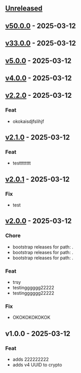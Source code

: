 <a name="unreleased"></a>
## [Unreleased]


<a name="v50.0.0"></a>
## [v50.0.0] - 2025-03-12

<a name="v33.0.0"></a>
## [v33.0.0] - 2025-03-12

<a name="v5.0.0"></a>
## [v5.0.0] - 2025-03-12

<a name="v4.0.0"></a>
## [v4.0.0] - 2025-03-12

<a name="v2.2.0"></a>
## [v2.2.0] - 2025-03-12
### Feat
- okokaisdjfslihjf


<a name="v2.1.0"></a>
## [v2.1.0] - 2025-03-12
### Feat
- testttttttt


<a name="v2.0.1"></a>
## [v2.0.1] - 2025-03-12
### Fix
- test


<a name="v2.0.0"></a>
## [v2.0.0] - 2025-03-12
### Chore
- bootstrap releases for path: .
- bootstrap releases for path: .
- bootstrap releases for path: .

### Feat
- trsy
- testingggggg22222
- testingggggg22222

### Fix
- OKOKOKOKOKOK


<a name="v1.0.0"></a>
## v1.0.0 - 2025-03-12
### Feat
- adds 222222222
- adds v4 UUID to crypto


[Unreleased]: https://github.com/amgshouman/testNodejs.git/compare/v50.0.0...HEAD
[v50.0.0]: https://github.com/amgshouman/testNodejs.git/compare/v33.0.0...v50.0.0
[v33.0.0]: https://github.com/amgshouman/testNodejs.git/compare/v5.0.0...v33.0.0
[v5.0.0]: https://github.com/amgshouman/testNodejs.git/compare/v4.0.0...v5.0.0
[v4.0.0]: https://github.com/amgshouman/testNodejs.git/compare/v2.2.0...v4.0.0
[v2.2.0]: https://github.com/amgshouman/testNodejs.git/compare/v2.1.0...v2.2.0
[v2.1.0]: https://github.com/amgshouman/testNodejs.git/compare/v2.0.1...v2.1.0
[v2.0.1]: https://github.com/amgshouman/testNodejs.git/compare/v2.0.0...v2.0.1
[v2.0.0]: https://github.com/amgshouman/testNodejs.git/compare/v1.0.0...v2.0.0
